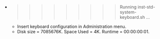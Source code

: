 * >>>>>>>>> Running inst-std-system-keyboard.sh ...
  * Insert keyboard configuration in Administration menu.
  * Disk size = 7085676K. Space Used = 4K. Runtime = 00:00:00:01.
